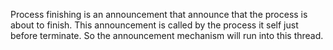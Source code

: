 Process finishing is an announcement that announce that the process is about to finish. 
	This announcement is called by the process it self just before terminate. So the announcement mechanism will run into this thread.